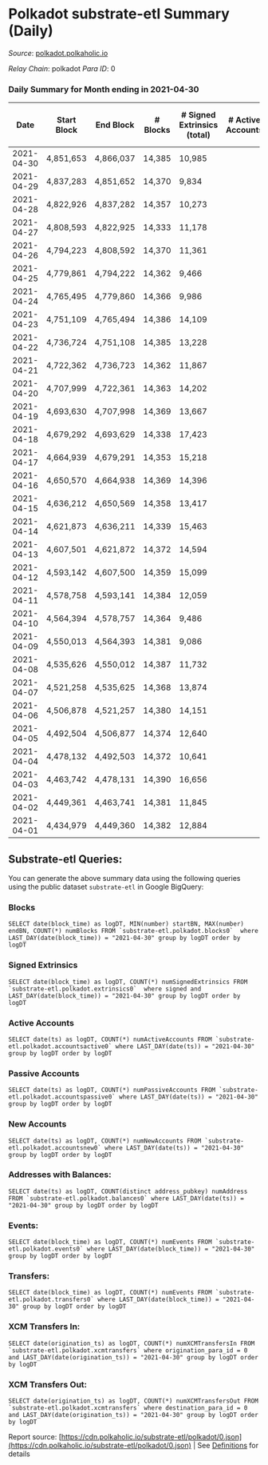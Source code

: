 # Polkadot substrate-etl Summary (Daily)

_Source_: [polkadot.polkaholic.io](https://polkadot.polkaholic.io)

*Relay Chain*: polkadot
*Para ID*: 0



### Daily Summary for Month ending in 2021-04-30


| Date | Start Block | End Block | # Blocks | # Signed Extrinsics (total) | # Active Accounts | # Passive | # New | # Addresses with Balances | # Events | # Transfers | # XCM Transfers In | # XCM Transfers Out | Issues | 
| ---- | ----------- | --------- | -------- | --------------------------- | ----------------- | --------- | ----- | ------------------------- | -------- | ----------- | ------------------ | ------------------- | ------ |
| 2021-04-30 | 4,851,653 | 4,866,037 | 14,385 | 10,985 |  |  |  | 292,440 | 73,053 | 10,594 ($275,423,920.76) |   |   |  |
| 2021-04-29 | 4,837,283 | 4,851,652 | 14,370 | 9,834 |  |  |  |  | 66,398 | 8,955 ($355,039,505.14) |   |   |  |
| 2021-04-28 | 4,822,926 | 4,837,282 | 14,357 | 10,273 |  |  |  |  | 68,799 | 9,679 ($212,510,833.74) |   |   |  |
| 2021-04-27 | 4,808,593 | 4,822,925 | 14,333 | 11,178 |  |  |  |  | 72,379 | 10,664 ($186,685,412.42) |   |   |  |
| 2021-04-26 | 4,794,223 | 4,808,592 | 14,370 | 11,361 |  |  |  |  | 76,410 | 11,169 ($352,754,717.92) |   |   |  |
| 2021-04-25 | 4,779,861 | 4,794,222 | 14,362 | 9,466 |  |  |  |  | 66,367 | 9,265 ($209,995,931.51) |   |   |  |
| 2021-04-24 | 4,765,495 | 4,779,860 | 14,366 | 9,986 |  |  |  |  | 68,679 | 10,007 ($180,999,104.74) |   |   |  |
| 2021-04-23 | 4,751,109 | 4,765,494 | 14,386 | 14,109 |  |  |  |  | 89,256 | 14,974 ($377,188,837.18) |   |   |  |
| 2021-04-22 | 4,736,724 | 4,751,108 | 14,385 | 13,228 |  |  |  |  | 82,524 | 13,430 ($283,621,377.74) |   |   |  |
| 2021-04-21 | 4,722,362 | 4,736,723 | 14,362 | 11,867 |  |  |  |  | 78,561 | 12,071 ($316,625,704.12) |   |   |  |
| 2021-04-20 | 4,707,999 | 4,722,361 | 14,363 | 14,202 |  |  |  |  | 89,243 | 15,047 ($501,735,646.08) |   |   |  |
| 2021-04-19 | 4,693,630 | 4,707,998 | 14,369 | 13,667 |  |  |  |  | 88,895 | 14,745 ($921,501,181.93) |   |   |  |
| 2021-04-18 | 4,679,292 | 4,693,629 | 14,338 | 17,423 |  |  |  |  | 103,561 | 19,383 ($670,254,936.86) |   |   |  |
| 2021-04-17 | 4,664,939 | 4,679,291 | 14,353 | 15,218 |  |  |  |  | 92,449 | 15,491 ($421,505,914.77) |   |   |  |
| 2021-04-16 | 4,650,570 | 4,664,938 | 14,369 | 14,396 |  |  |  |  | 88,445 | 14,535 ($384,846,011.72) |   |   |  |
| 2021-04-15 | 4,636,212 | 4,650,569 | 14,358 | 13,417 |  |  |  |  | 83,440 | 13,680 ($422,377,028.84) |   |   |  |
| 2021-04-14 | 4,621,873 | 4,636,211 | 14,339 | 15,463 |  |  |  |  | 92,780 | 15,748 ($695,049,918.27) |   |   |  |
| 2021-04-13 | 4,607,501 | 4,621,872 | 14,372 | 14,594 |  |  |  |  | 90,066 | 14,325 ($473,926,933.35) |   |   |  |
| 2021-04-12 | 4,593,142 | 4,607,500 | 14,359 | 15,099 |  |  |  |  | 91,744 | 14,540 ($352,241,328.60) |   |   |  |
| 2021-04-11 | 4,578,758 | 4,593,141 | 14,384 | 12,059 |  |  |  |  | 78,638 | 11,423 ($382,734,414.76) |   |   |  |
| 2021-04-10 | 4,564,394 | 4,578,757 | 14,364 | 9,486 |  |  |  |  | 65,839 | 8,936 ($177,011,384.41) |   |   |  |
| 2021-04-09 | 4,550,013 | 4,564,393 | 14,381 | 9,086 |  |  |  |  | 61,913 | 8,053 ($134,684,935.63) |   |   |  |
| 2021-04-08 | 4,535,626 | 4,550,012 | 14,387 | 11,732 |  |  |  |  | 76,990 | 10,992 ($291,617,361.74) |   |   |  |
| 2021-04-07 | 4,521,258 | 4,535,625 | 14,368 | 13,874 |  |  |  |  | 86,129 | 13,678 ($455,685,908.09) |   |   |  |
| 2021-04-06 | 4,506,878 | 4,521,257 | 14,380 | 14,151 |  |  |  |  | 87,274 | 13,686 ($463,576,695.38) |   |   |  |
| 2021-04-05 | 4,492,504 | 4,506,877 | 14,374 | 12,640 |  |  |  |  | 81,355 | 12,417 ($265,572,182.14) |   |   |  |
| 2021-04-04 | 4,478,132 | 4,492,503 | 14,372 | 10,641 |  |  |  |  | 70,228 | 9,829 ($211,524,991.45) |   |   |  |
| 2021-04-03 | 4,463,742 | 4,478,131 | 14,390 | 16,656 |  |  |  |  | 96,284 | 16,399 ($561,007,816.66) |   |   |  |
| 2021-04-02 | 4,449,361 | 4,463,741 | 14,381 | 11,845 |  |  |  |  | 75,518 | 11,179 ($291,206,606.52) |   |   |  |
| 2021-04-01 | 4,434,979 | 4,449,360 | 14,382 | 12,884 |  |  |  |  | 80,303 | 12,758 ($611,330,534.74) |   |   |  |

## Substrate-etl Queries:
You can generate the above summary data using the following queries using the public dataset `substrate-etl` in Google BigQuery:


### Blocks
```
SELECT date(block_time) as logDT, MIN(number) startBN, MAX(number) endBN, COUNT(*) numBlocks FROM `substrate-etl.polkadot.blocks0`  where LAST_DAY(date(block_time)) = "2021-04-30" group by logDT order by logDT
```


### Signed Extrinsics
```
SELECT date(block_time) as logDT, COUNT(*) numSignedExtrinsics FROM `substrate-etl.polkadot.extrinsics0`  where signed and LAST_DAY(date(block_time)) = "2021-04-30" group by logDT order by logDT
```


### Active Accounts
```
SELECT date(ts) as logDT, COUNT(*) numActiveAccounts FROM `substrate-etl.polkadot.accountsactive0` where LAST_DAY(date(ts)) = "2021-04-30" group by logDT order by logDT
```


### Passive Accounts
```
SELECT date(ts) as logDT, COUNT(*) numPassiveAccounts FROM `substrate-etl.polkadot.accountspassive0` where LAST_DAY(date(ts)) = "2021-04-30" group by logDT order by logDT
```


### New Accounts
```
SELECT date(ts) as logDT, COUNT(*) numNewAccounts FROM `substrate-etl.polkadot.accountsnew0` where LAST_DAY(date(ts)) = "2021-04-30" group by logDT order by logDT
```


### Addresses with Balances:
```
SELECT date(ts) as logDT, COUNT(distinct address_pubkey) numAddress FROM `substrate-etl.polkadot.balances0` where LAST_DAY(date(ts)) = "2021-04-30" group by logDT order by logDT
```


### Events:
```
SELECT date(block_time) as logDT, COUNT(*) numEvents FROM `substrate-etl.polkadot.events0` where LAST_DAY(date(block_time)) = "2021-04-30" group by logDT order by logDT
```


### Transfers:
```
SELECT date(block_time) as logDT, COUNT(*) numEvents FROM `substrate-etl.polkadot.transfers0` where LAST_DAY(date(block_time)) = "2021-04-30" group by logDT order by logDT
```


### XCM Transfers In:
```
SELECT date(origination_ts) as logDT, COUNT(*) numXCMTransfersIn FROM `substrate-etl.polkadot.xcmtransfers` where origination_para_id = 0 and LAST_DAY(date(origination_ts)) = "2021-04-30" group by logDT order by logDT
```


### XCM Transfers Out:
```
SELECT date(origination_ts) as logDT, COUNT(*) numXCMTransfersOut FROM `substrate-etl.polkadot.xcmtransfers` where destination_para_id = 0 and LAST_DAY(date(origination_ts)) = "2021-04-30" group by logDT order by logDT
```



Report source: [https://cdn.polkaholic.io/substrate-etl/polkadot/0.json](https://cdn.polkaholic.io/substrate-etl/polkadot/0.json) | See [Definitions](/DEFINITIONS.md) for details
